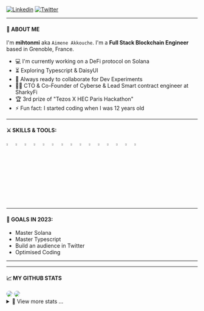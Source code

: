 

[![Linkedin](https://img.shields.io/badge/-LinkedIn-blue?style=flat-square&logo=Linkedin&logoColor=white)](https://www.linkedin.com/in/aimeneakkouche/)
[![Twitter](https://img.shields.io/badge/-Twitter-blue?style=flat-square&logo=Twitter&logoColor=white)](https://twitter.com/mihtonmi)

---

#### 👦 ABOUT ME

I'm **mihtonmi** aka `Aimene Akkouche`. I'm a **Full Stack Blockchain Engineer** based in Grenoble, France.
- :computer: I'm currently working on a DeFi protocol on Solana
- :hourglass_flowing_sand:  Exploring Typescript & DaisyUI
- :rocket: Always ready to collaborate for Dev Experiments
- :man_technologist: CTO & Co-Founder of Cyberse & Lead Smart contract engineer at SharkyFi
- :trophy: 3rd prize of "Tezos X HEC Paris Hackathon"
- :zap: Fun fact: I started coding when I was 12 years old<br>

---

#### ⚔ SKILLS & TOOLS:

<p>

<code><img width="4%" src="https://upload.wikimedia.org/wikipedia/commons/6/6f/Ethereum-icon-purple.svg"></code>
<code><img width="4%" src="https://upload.wikimedia.org/wikipedia/commons/1/18/C_Programming_Language.svg"></code>
<code><img width="4%" src="https://www.vectorlogo.zone/logos/nodejs/nodejs-icon.svg"></code>
<code><img width="4%" src="https://upload.wikimedia.org/wikipedia/commons/4/4c/Typescript_logo_2020.svg"></code>
<code><img width="4%" src="https://cdn.worldvectorlogo.com/logos/mongodb-icon-1.svg"></code>
<code><img width="4%" src="https://www.vectorlogo.zone/logos/reactjs/reactjs-icon.svg"></code>
<code><img width="4%" src="https://upload.wikimedia.org/wikipedia/commons/0/0f/Original_Ferris.svg"></code>
<code><img width="4%" src="https://www.svgrepo.com/show/184143/java.svg"></code>
<code><img width="4%" src="https://upload.wikimedia.org/wikipedia/commons/c/c3/Python-logo-notext.svg"></code>
<code><img width="4%" src="https://www.vectorlogo.zone/logos/w3_html5/w3_html5-icon.svg"></code>
<code><img width="4%" src="https://www.vectorlogo.zone/logos/sass-lang/sass-lang-icon.svg"></code>
<code><img width="4%" src="https://www.vectorlogo.zone/logos/visualstudio_code/visualstudio_code-icon.svg"></code>
<code><img width="4%" src="https://cdn.worldvectorlogo.com/logos/tailwindcss.svg"></code>
<code><img width="4%" src="https://cdn.worldvectorlogo.com/logos/adobe-photoshop-cs6.svg"></code>
<code><img width="4%" src="https://www.vectorlogo.zone/logos/git-scm/git-scm-icon.svg"></code>

</p>

---

#### 🎯 GOALS IN 2023:

- Master Solana
- Master Typescript
- Build an audience in Twitter
- Optimised Coding

---

<!-- #### ✅ RECENTLY COMPLETED PROJECTS:

<p>Updating soon..</p>

</p> --> 

---

#### 📈 MY GITHUB STATS

<img style="border-radius:10px" src="https://github-readme-stats.vercel.app/api?username=akkoucai&show_icons=true&theme=radical&count_private=true&show_icons=true" />

<img style="border-radius:10px" src="https://github-readme-streak-stats.herokuapp.com/?user=akkoucai&show_icons=true&theme=radical&count_private=true&show_icons=true" />

<details>
<summary>📌 View more stats ...</summary>
<br>
    
<!--START_SECTION:waka-->
<!--END_SECTION:waka-->

</details>

